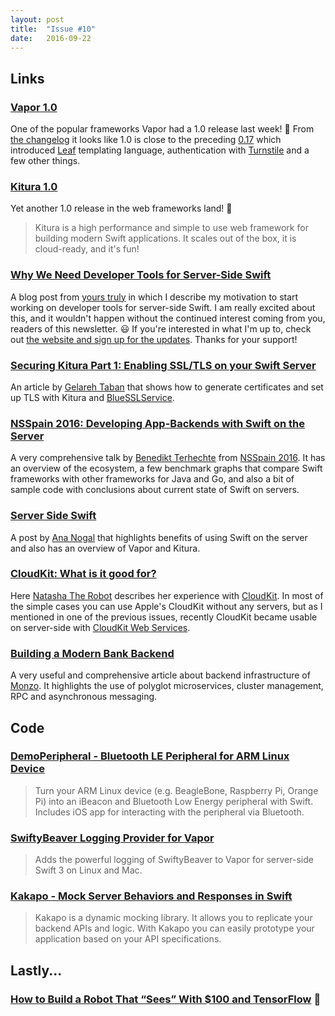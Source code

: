 ```yaml
---
layout: post
title:  "Issue #10"
date:   2016-09-22
---
```


## Links

### [Vapor 1.0](https://vapor.codes)

One of the popular frameworks Vapor had a 1.0 release last week! 🎉 From
[the changelog](https://github.com/vapor/vapor/releases) it looks like 1.0 is
close to the preceding [0.17](https://github.com/vapor/vapor/releases/tag/0.17.0)
which introduced [Leaf](https://github.com/vapor/leaf) templating language,
authentication with [Turnstile](https://github.com/stormpath/Turnstile) and a
few other things.

### [Kitura 1.0](https://github.com/IBM-Swift/Kitura/releases/tag/1.0.0)

Yet another 1.0 release in the web frameworks land! 👏

> Kitura is a high performance and simple to use web framework for building modern Swift applications.
> It scales out of the box, it is cloud-ready, and it's fun!

### [Why We Need Developer Tools for Server-Side Swift](https://medium.com/@MaxD/why-we-need-developer-tools-for-server-side-swift-820f5ad6c8b2)

A blog post from [yours truly](https://twitter.com/maxdesiatov) in which I describe
my motivation to start working on developer tools for server-side Swift. I am
really excited about this, and it wouldn't happen without the continued interest
coming from you, readers of this newsletter. 😃 If you're interested in what I'm
up to, check out [the website and sign up for the updates](https://www.astrocat.tech).
Thanks for your support!

### [Securing Kitura Part 1: Enabling SSL/TLS on your Swift Server](https://developer.ibm.com/swift/2016/09/22/securing-kitura-part-1-enabling-ssltls-on-your-swift-server/)

An article by [Gelareh Taban](https://twitter.com/gadphly) that shows how to generate
certificates and set up TLS with Kitura and [BlueSSLService](https://github.com/IBM-Swift/BlueSSLService).

### [NSSpain 2016: Developing App-Backends with Swift on the Server](https://speakerdeck.com/terhechte/nsspain-2016-developing-app-backends-with-swift-on-the-server)

A very comprehensive talk by [Benedikt Terhechte](https://twitter.com/terhechte)
from [NSSpain 2016](http://2016.nsspain.com). It has an overview of the ecosystem,
a few benchmark graphs that compare Swift frameworks with other frameworks for
Java and Go, and also a bit of sample code with conclusions about
current state of Swift on servers.

### [Server Side Swift](http://www.ananogal.com/blog/server-side-swift/)

A post by [Ana Nogal](https://twitter.com/anainogal) that highlights benefits
of using Swift on the server and also has an overview of Vapor and Kitura.

### [CloudKit: What is it good for?](https://www.natashatherobot.com/cloudkit-what-is-it-good-for/)

Here [Natasha The Robot](https://twitter.com/natashatherobot) describes her
experience with [CloudKit](https://developer.apple.com/icloud/).
In most of the simple cases you can use Apple's CloudKit without any servers, but
as I mentioned in one of the previous issues, recently CloudKit
became usable on server-side with [CloudKit Web Services](https://developer.apple.com/library/ios/documentation/DataManagement/Conceptual/CloutKitWebServicesReference/Introduction/Introduction.html).

### [Building a Modern Bank Backend](https://monzo.com/blog/2016/09/19/building-a-modern-bank-backend/)

A very useful and comprehensive article about backend infrastructure of [Monzo](https://monzo.com).
It highlights the use of polyglot microservices, cluster management, RPC and
asynchronous messaging.

## Code

### [DemoPeripheral - Bluetooth LE Peripheral for ARM Linux Device](https://github.com/colemancda/DemoPeripheral)

> Turn your ARM Linux device (e.g. BeagleBone, Raspberry Pi, Orange Pi) into an iBeacon and Bluetooth Low Energy peripheral with Swift. Includes iOS app for interacting with the peripheral via Bluetooth.

### [SwiftyBeaver Logging Provider for Vapor](https://github.com/SwiftyBeaver/SwiftyBeaver-Vapor)

> Adds the powerful logging of SwiftyBeaver to Vapor for server-side Swift 3 on Linux and Mac.

### [Kakapo - Mock Server Behaviors and Responses in Swift](https://github.com/devlucky/Kakapo)

>Kakapo is a dynamic mocking library. It allows you to replicate your backend APIs and logic.
With Kakapo you can easily prototype your application based on your API specifications.

## Lastly...

### [How to Build a Robot That “Sees” With $100 and TensorFlow](https://www.oreilly.com/learning/how-to-build-a-robot-that-sees-with-100-and-tensorflow) 🤖

